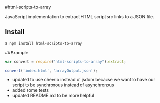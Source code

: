 #html-scripts-to-array

JavaScript implementation to extract HTML script src links to a JSON file.

## Install

```bash
$ npm install html-scripts-to-array
```

##Example

```js
var convert = require("html-scripts-to-array").extract;

convert('index.html', 'arrayOutput.json');
```

- updated to use cheerio instead of jsdom because we want to have our script to be synchronous instead of asynchronous
- added some tests
- updated README.md to be more helpful
